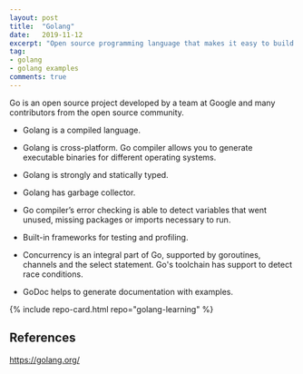 ```yaml
---
layout: post
title:  "Golang"
date:   2019-11-12
excerpt: "Open source programming language that makes it easy to build simple, reliable, and efficient software"
tag:
- golang
- golang examples
comments: true
---
```


Go is an open source project developed by a team at Google and many contributors from the open source community.

- Golang is a compiled language.

- Golang is cross-platform. Go compiler allows you to generate executable binaries for different operating systems.

- Golang is strongly and statically typed.

- Golang has garbage collector.

- Go compiler’s error checking is able to detect variables that went unused, missing packages or imports necessary to run.

- Built-in frameworks for testing and profiling.

- Concurrency is an integral part of Go, supported by goroutines, channels and the select statement. Go's toolchain has support to detect race conditions.

- GoDoc helps to generate documentation with examples.

{% include repo-card.html repo="golang-learning" %}

## References

<https://golang.org/>